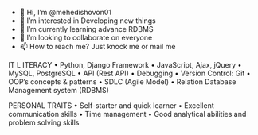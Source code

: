 - 👋 Hi, I’m @mehedishovon01
- 👀 I’m interested in Developing new things
- 🌱 I’m currently learning advance RDBMS
- 💞️ I’m looking to collaborate on everyone
- 📫 How to reach me? Just knock me or mail me


IT L ITERACY
• Python, Django Framework
• JavaScript, Ajax, jQuery
• MySQL, PostgreSQL
• API (Rest API)
• Debugging
• Version Control: Git
• OOP’s concepts & patterns
• SDLC (Agile Model)
• Relation Database Management system (RDBMS)

PERSONAL TRAITS
• Self-starter and quick learner
• Excellent communication skills
• Time management
• Good analytical abilities and problem solving skills

<!---
mehedishovon01/mehedishovon01 is a ✨ special ✨ repository because its `README.md` (this file) appears on your GitHub profile.
You can click the Preview link to take a look at your changes.
--->

